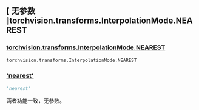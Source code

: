 ## [ 无参数 ]torchvision.transforms.InterpolationMode.NEAREST

### [torchvision.transforms.InterpolationMode.NEAREST](https://pytorch.org/vision/stable/index.html)

```python
torchvision.transforms.InterpolationMode.NEAREST
```

### ['nearest']()

```python
'nearest'
```

两者功能一致，无参数。
